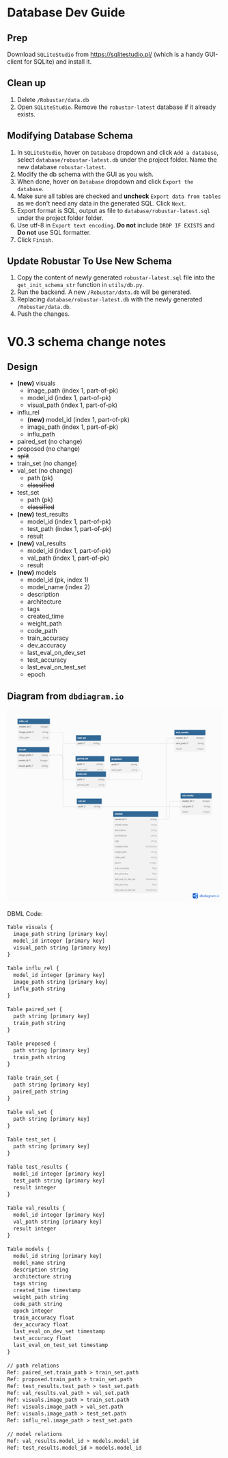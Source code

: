 # Database Dev Guide

## Prep

Download `SQLiteStudio` from https://sqlitestudio.pl/ (which is a handy GUI-client for SQLite) and install it.

## Clean up

1. Delete `/Robustar/data.db`
2. Open `SQLiteStudio`. Remove the `robustar-latest` database if it already exists.

## Modifying Database Schema

1. In `SQLiteStudio`, hover on `Database` dropdown and click `Add a database`, select `database/robustar-latest.db` under the project folder. Name the new database `robustar-latest`.
2. Modify the db schema with the GUI as you wish.
3. When done, hover on `Database` dropdown and click `Export the database`.
4. Make sure all tables are checked and **uncheck** `Export data from tables` as we don't need any data in the generated SQL. Click `Next`.
5. Export format is SQL, output as file to `database/robustar-latest.sql` under the project folder folder.
6. Use utf-8 in `Export text encoding`. **Do not** include `DROP IF EXISTS` and **Do not** use SQL formatter.
7. Click `Finish`.

## Update Robustar To Use New Schema

1. Copy the content of newly generated `robustar-latest.sql` file into the `get_init_schema_str` function in `utils/db.py`.
2. Run the backend. A new `/Robustar/data.db` will be generated.
3. Replacing `database/robustar-latest.db` with the newly generated `/Robustar/data.db`.
4. Push the changes.

# V0.3 schema change notes

## Design

- **(new)** visuals
  - image_path (index 1, part-of-pk)
  - model_id (index 1, part-of-pk)
  - visual_path (index 1, part-of-pk)
- influ_rel
  - **(new)** model_id (index 1, part-of-pk)
  - image_path (index 1, part-of-pk)
  - influ_path
- paired_set (no change)
- proposed (no change)
- ~~split~~
- train_set (no change)
- val_set (no change)
  - path (pk)
  - ~~classified~~
- test_set
  - path (pk)
  - ~~classified~~
- **(new)** test_results
  - model_id (index 1, part-of-pk)
  - test_path (index 1, part-of-pk)
  - result
- **(new)** val_results
  - model_id (index 1, part-of-pk)
  - val_path (index 1, part-of-pk)
  - result
- **(new)** models
  - model_id (pk, index 1)
  - model_name (index 2)
  - description
  - architecture
  - tags
  - created_time
  - weight_path
  - code_path
  - train_accuracy
  - dev_accuracy
  - last_eval_on_dev_set
  - test_accuracy
  - last_eval_on_test_set
  - epoch

## Diagram from `dbdiagram.io`

![](robustar-v0.3.png)

DBML Code:

```
Table visuals {
  image_path string [primary key]
  model_id integer [primary key]
  visual_path string [primary key]
}

Table influ_rel {
  model_id integer [primary key]
  image_path string [primary key]
  influ_path string
}

Table paired_set {
  path string [primary key]
  train_path string
}

Table proposed {
  path string [primary key]
  train_path string
}

Table train_set {
  path string [primary key]
  paired_path string
}

Table val_set {
  path string [primary key]
}

Table test_set {
  path string [primary key]
}

Table test_results {
  model_id integer [primary key]
  test_path string [primary key]
  result integer
}

Table val_results {
  model_id integer [primary key]
  val_path string [primary key]
  result integer
}

Table models {
  model_id string [primary key]
  model_name string
  description string
  architecture string
  tags string
  created_time timestamp
  weight_path string
  code_path string
  epoch integer
  train_accuracy float
  dev_accuracy float
  last_eval_on_dev_set timestamp
  test_accuracy float
  last_eval_on_test_set timestamp
}

// path relations
Ref: paired_set.train_path > train_set.path
Ref: proposed.train_path > train_set.path
Ref: test_results.test_path > test_set.path
Ref: val_results.val_path > val_set.path
Ref: visuals.image_path > train_set.path
Ref: visuals.image_path > val_set.path
Ref: visuals.image_path > test_set.path
Ref: influ_rel.image_path > test_set.path

// model relations
Ref: val_results.model_id > models.model_id
Ref: test_results.model_id > models.model_id

```
